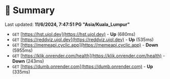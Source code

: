 # 📖 Summary
Last updated: **11/6/2024, 7:47:51 PG "Asia/Kuala_Lumpur"**

- `GET` [https://hst.ujol.dev](https://hst.ujol.dev) - **Up** (680ms)
- `GET` [https://reddviz.ujol.dev](https://reddviz.ujol.dev) - **Up** (535ms)
- `GET` [https://memeapi.cyclic.app](https://memeapi.cyclic.app) - **Down** (5955ms)
- `GET` [https://klik.onrender.com/health](https://klik.onrender.com/health) - **Down** (243ms)
- `GET` [https://dumb.onrender.com](https://dumb.onrender.com) - **Up** (335ms)
